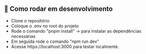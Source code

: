 ## 🚀 Como rodar em desenvolvimento

- Clone o repositório
- Coloque o .env no root do projeto
- Rode o comando "pnpm install" -> para instalar as dependências necessárias
- Em seguida rode o comando "npm run dev"
- Acesse https://localhost:3000 para testar localmente.
